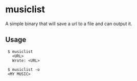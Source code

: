 # musiclist

A simple binary that will save a url to a file and can output it.

## Usage

```
 $ musiclist
   <URL>
   Wrote: <URL>
```

```
 $ musiclist -o
 <MY MUSIC>
```

